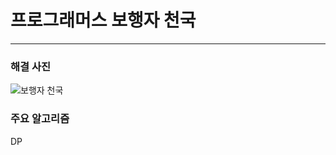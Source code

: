 # 프로그래머스 보행자 천국

---

### 해결 사진

![보행자 천국](https://user-images.githubusercontent.com/69099083/92100156-663a2800-ee16-11ea-8ef5-3bc2edd08588.png)

### 주요 알고리즘

DP

